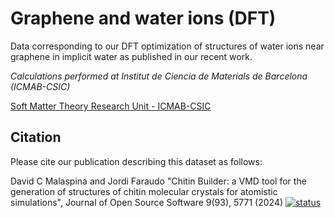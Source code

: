 # Graphene and water ions (DFT)
Data corresponding to our DFT optimization of structures of water ions near graphene in implicit water as published in our recent work.

*Calculations performed at Institut de Ciencia de Materials de Barcelona (ICMAB-CSIC)*

[Soft Matter Theory Research Unit - ICMAB-CSIC](https://icmab.es/ts/softmattertheory)

## Citation

Please cite our publication describing this dataset as follows:

David C Malaspina and Jordi Faraudo "Chitin Builder: a VMD tool for the generation of
structures of chitin molecular crystals for atomistic simulations", Journal of Open Source Software 9(93), 5771 (2024)  [![status](https://joss.theoj.org/papers/c409d05d1e558827d1dea6275faf8965/status.svg)](https://onlinelibrary.wiley.com/doi/full/10.1002/advs.202403760)



